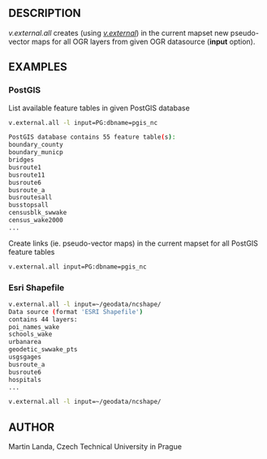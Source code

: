## DESCRIPTION

*v.external.all* creates (using
*[v.external](https://grass.osgeo.org/grass-stable/manuals/v.external.html)*)
in the current mapset new pseudo-vector maps for all OGR layers from
given OGR datasource (**input** option).

## EXAMPLES

### PostGIS

List available feature tables in given PostGIS database

```sh
v.external.all -l input=PG:dbname=pgis_nc

PostGIS database contains 55 feature table(s):
boundary_county
boundary_municp
bridges
busroute1
busroute11
busroute6
busroute_a
busroutesall
busstopsall
censusblk_swwake
census_wake2000
...
```

Create links (ie. pseudo-vector maps) in the current mapset for all
PostGIS feature tables

```sh
v.external.all input=PG:dbname=pgis_nc
```

### Esri Shapefile

```sh
v.external.all -l input=~/geodata/ncshape/
Data source (format 'ESRI Shapefile')
contains 44 layers:
poi_names_wake
schools_wake
urbanarea
geodetic_swwake_pts
usgsgages
busroute_a
busroute6
hospitals
...
```

```sh
v.external.all -l input=~/geodata/ncshape/
```

## AUTHOR

Martin Landa, Czech Technical University in Prague

